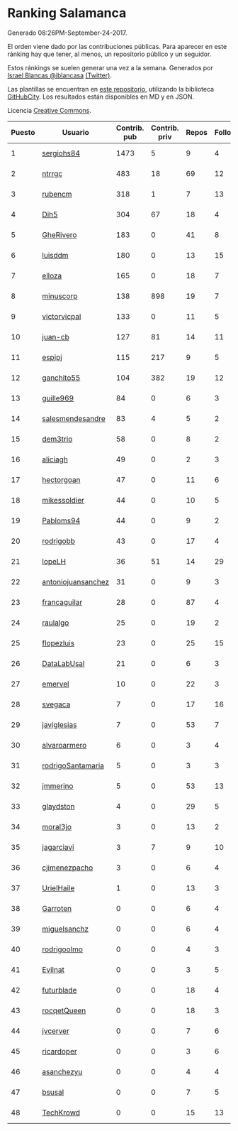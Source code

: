 # Ranking Salamanca

Generado 08:26PM-September-24-2017.

El orden viene dado por las contribuciones públicas. Para aparecer en este ránking hay que tener, al menos, un repositorio público y un seguidor.

Estos ránkings se suelen generar una vez a la semana. Generados por [Israel Blancas @iblancasa](https://github.com/iblancasa/) [(Twitter)](https://twitter.com/iblancasa).

Las plantillas se encuentran en [este repositorio](https://github.com/iblancasa/GH-Spanish-Ranking), utilizando la biblioteca [GitHubCity](https://github.com/iblancasa/GitHubCity). Los resultados están disponibles en MD y en JSON.

Licencia [Creative Commons](https://creativecommons.org/licenses/by/4.0/).

| Puesto   |  Usuario  | Contrib. pub | Contrib. priv |Repos| Followers | Desde |  Avatar  |
|----------|-----------|--------------|---------------|-----|-----------|-------|----------|
|1|[sergiohs84](https://github.com/sergiohs84)|1473|5|9|4|2015-03-28|![sergiohs84](https://avatars1.githubusercontent.com/u/11694066)|
|2|[ntrrgc](https://github.com/ntrrgc)|483|18|69|12|2011-08-24|![ntrrgc](https://avatars0.githubusercontent.com/u/1002436)|
|3|[rubencm](https://github.com/rubencm)|318|1|7|13|2011-06-29|![rubencm](https://avatars1.githubusercontent.com/u/885208)|
|4|[Dih5](https://github.com/Dih5)|304|67|18|4|2015-04-22|![Dih5](https://avatars1.githubusercontent.com/u/12070738)|
|5|[GheRivero](https://github.com/GheRivero)|183|0|41|8|2010-04-17|![GheRivero](https://avatars2.githubusercontent.com/u/246245)|
|6|[luisddm](https://github.com/luisddm)|180|0|13|15|2012-12-06|![luisddm](https://avatars2.githubusercontent.com/u/2978951)|
|7|[elloza](https://github.com/elloza)|165|0|18|7|2015-02-24|![elloza](https://avatars1.githubusercontent.com/u/11179372)|
|8|[minuscorp](https://github.com/minuscorp)|138|898|19|7|2013-03-09|![minuscorp](https://avatars2.githubusercontent.com/u/3819883)|
|9|[victorvicpal](https://github.com/victorvicpal)|133|0|11|5|2014-12-02|![victorvicpal](https://avatars3.githubusercontent.com/u/10044742)|
|10|[juan-cb](https://github.com/juan-cb)|127|81|14|11|2012-12-01|![juan-cb](https://avatars0.githubusercontent.com/u/2938045)|
|11|[espipj](https://github.com/espipj)|115|217|9|5|2015-06-12|![espipj](https://avatars3.githubusercontent.com/u/12865914)|
|12|[ganchito55](https://github.com/ganchito55)|104|382|19|12|2013-06-17|![ganchito55](https://avatars1.githubusercontent.com/u/4716972)|
|13|[guille969](https://github.com/guille969)|84|0|6|3|2015-11-14|![guille969](https://avatars1.githubusercontent.com/u/15845488)|
|14|[salesmendesandre](https://github.com/salesmendesandre)|83|4|5|2|2016-04-03|![salesmendesandre](https://avatars2.githubusercontent.com/u/18242653)|
|15|[dem3trio](https://github.com/dem3trio)|58|0|8|2|2011-05-05|![dem3trio](https://avatars3.githubusercontent.com/u/770253)|
|16|[aliciagh](https://github.com/aliciagh)|49|0|2|3|2012-01-12|![aliciagh](https://avatars1.githubusercontent.com/u/1325629)|
|17|[hectorgoan](https://github.com/hectorgoan)|47|0|11|6|2013-08-12|![hectorgoan](https://avatars3.githubusercontent.com/u/5213294)|
|18|[mikessoldier](https://github.com/mikessoldier)|44|0|10|5|2013-10-23|![mikessoldier](https://avatars0.githubusercontent.com/u/5755381)|
|19|[Pabloms94](https://github.com/Pabloms94)|44|0|9|2|2016-02-11|![Pabloms94](https://avatars2.githubusercontent.com/u/17175704)|
|20|[rodrigobb](https://github.com/rodrigobb)|43|0|17|4|2012-04-12|![rodrigobb](https://avatars1.githubusercontent.com/u/1637465)|
|21|[lopeLH](https://github.com/lopeLH)|36|51|14|29|2014-04-29|![lopeLH](https://avatars2.githubusercontent.com/u/7440734)|
|22|[antoniojuansanchez](https://github.com/antoniojuansanchez)|31|0|9|3|2013-10-01|![antoniojuansanchez](https://avatars3.githubusercontent.com/u/5586585)|
|23|[francaguilar](https://github.com/francaguilar)|28|0|87|4|2015-03-19|![francaguilar](https://avatars0.githubusercontent.com/u/11558278)|
|24|[raulalgo](https://github.com/raulalgo)|25|0|19|2|2014-07-03|![raulalgo](https://avatars1.githubusercontent.com/u/8058228)|
|25|[flopezluis](https://github.com/flopezluis)|23|0|25|15|2010-11-01|![flopezluis](https://avatars3.githubusercontent.com/u/463135)|
|26|[DataLabUsal](https://github.com/DataLabUsal)|21|0|6|3|2016-05-18|![DataLabUsal](https://avatars3.githubusercontent.com/u/19425138)|
|27|[emervel](https://github.com/emervel)|10|0|22|3|2014-05-11|![emervel](https://avatars1.githubusercontent.com/u/7548274)|
|28|[svegaca](https://github.com/svegaca)|7|0|17|16|2010-02-03|![svegaca](https://avatars3.githubusercontent.com/u/196002)|
|29|[javiglesias](https://github.com/javiglesias)|7|0|53|7|2014-10-06|![javiglesias](https://avatars0.githubusercontent.com/u/9042602)|
|30|[alvaroarmero](https://github.com/alvaroarmero)|6|0|3|4|2016-01-22|![alvaroarmero](https://avatars2.githubusercontent.com/u/16842883)|
|31|[rodrigoSantamaria](https://github.com/rodrigoSantamaria)|5|0|3|3|2012-04-02|![rodrigoSantamaria](https://avatars0.githubusercontent.com/u/1600691)|
|32|[jmmerino](https://github.com/jmmerino)|5|0|53|13|2011-10-26|![jmmerino](https://avatars1.githubusercontent.com/u/1152640)|
|33|[glaydston](https://github.com/glaydston)|4|0|29|5|2012-08-11|![glaydston](https://avatars3.githubusercontent.com/u/2137309)|
|34|[moral3jo](https://github.com/moral3jo)|3|0|13|2|2010-12-15|![moral3jo](https://avatars2.githubusercontent.com/u/524380)|
|35|[jagarciavi](https://github.com/jagarciavi)|3|7|9|10|2012-05-07|![jagarciavi](https://avatars3.githubusercontent.com/u/1713002)|
|36|[cjimenezpacho](https://github.com/cjimenezpacho)|3|0|6|4|2012-09-26|![cjimenezpacho](https://avatars0.githubusercontent.com/u/2428271)|
|37|[UrielHaile](https://github.com/UrielHaile)|1|0|13|3|2014-10-09|![UrielHaile](https://avatars1.githubusercontent.com/u/9108886)|
|38|[Garroten](https://github.com/Garroten)|0|0|6|4|2008-05-04|![Garroten](https://avatars2.githubusercontent.com/u/9264)|
|39|[miguelsanchz](https://github.com/miguelsanchz)|0|0|6|4|2012-07-10|![miguelsanchz](https://avatars1.githubusercontent.com/u/1951141)|
|40|[rodrigoolmo](https://github.com/rodrigoolmo)|0|0|4|3|2011-04-09|![rodrigoolmo](https://avatars1.githubusercontent.com/u/719905)|
|41|[Evilnat](https://github.com/Evilnat)|0|0|3|5|2011-01-12|![Evilnat](https://avatars2.githubusercontent.com/u/560108)|
|42|[futurblade](https://github.com/futurblade)|0|0|18|4|2012-10-03|![futurblade](https://avatars0.githubusercontent.com/u/2479273)|
|43|[rocqetQueen](https://github.com/rocqetQueen)|0|0|18|3|2013-10-17|![rocqetQueen](https://avatars2.githubusercontent.com/u/5708398)|
|44|[jvcerver](https://github.com/jvcerver)|0|0|7|6|2013-10-22|![jvcerver](https://avatars0.githubusercontent.com/u/5751143)|
|45|[ricardoper](https://github.com/ricardoper)|0|0|3|6|2013-08-04|![ricardoper](https://avatars1.githubusercontent.com/u/5161172)|
|46|[asanchezyu](https://github.com/asanchezyu)|0|0|4|4|2014-05-13|![asanchezyu](https://avatars1.githubusercontent.com/u/7567924)|
|47|[bsusal](https://github.com/bsusal)|0|0|7|5|2014-02-26|![bsusal](https://avatars2.githubusercontent.com/u/6797598)|
|48|[TechKrowd](https://github.com/TechKrowd)|0|0|15|13|2015-10-10|![TechKrowd](https://avatars1.githubusercontent.com/u/15065592)|
